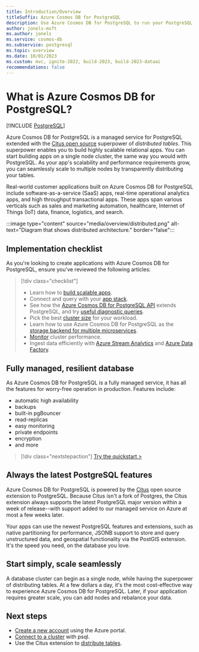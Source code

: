 ```yaml
---
title: Introduction/Overview
titleSuffix: Azure Cosmos DB for PostgreSQL
description: Use Azure Cosmos DB for PostgreSQL to run your PostgreSQL relational data workloads at any scale using your existing skills.
author: jonels-msft
ms.author: jonels
ms.service: cosmos-db
ms.subservice: postgresql
ms.topic: overview
ms.date: 10/01/2023
ms.custom: mvc, ignite-2022, build-2023, build-2023-dataai
recommendations: false
---
```


# What is Azure Cosmos DB for PostgreSQL?

[!INCLUDE [PostgreSQL](../includes/appliesto-postgresql.md)]

Azure Cosmos DB for PostgreSQL is a managed service for PostgreSQL extended
with the [Citus open source](https://github.com/citusdata/citus) superpower of
*distributed tables*. This superpower enables you to build highly scalable
relational apps.  You can start building apps on a single node cluster, the
same way you would with PostgreSQL. As your app's scalability and performance
requirements grow, you can seamlessly scale to multiple nodes by transparently
distributing your tables.

Real-world customer applications built on Azure Cosmos DB for PostgreSQL include software-as-a-service (SaaS) apps, real-time
operational analytics apps, and high throughput transactional apps. These apps
span various verticals such as sales and marketing automation, healthcare,
Internet of Things (IoT) data, finance, logistics, and search.

:::image type="content" source="media/overview/distributed.png" alt-text="Diagram that shows distributed architecture." border="false":::

## Implementation checklist

As you're looking to create applications with Azure Cosmos DB for PostgreSQL, ensure you've
reviewed the following articles:

> [!div class="checklist"]
>
> - Learn how to [build scalable apps](quickstart-build-scalable-apps-overview.md).
> - Connect and query with your [app stack](quickstart-app-stacks-overview.yml).
> - See how the [Azure Cosmos DB for PostgreSQL API](reference-overview.md) extends PostgreSQL, and try [useful diagnostic queries](howto-useful-diagnostic-queries.md).
> - Pick the best [cluster size](howto-scale-initial.md) for your workload.
> - Learn how to use Azure Cosmos DB for PostgreSQL as the [storage backend for multiple microservices](tutorial-design-database-microservices.md).
> - [Monitor](howto-monitoring.md) cluster performance.
> - Ingest data efficiently with [Azure Stream Analytics](howto-ingest-azure-stream-analytics.md)
>   and [Azure Data Factory](howto-ingest-azure-data-factory.md).
>

## Fully managed, resilient database

As Azure Cosmos DB for PostgreSQL is a fully managed service, it has all the features for
worry-free operation in production. Features include:

- automatic high availability
- backups
- built-in pgBouncer
- read-replicas
- easy monitoring
- private endpoints
- encryption
- and more

> [!div class="nextstepaction"]
> [Try the quickstart >](quickstart-create-portal.md)

## Always the latest PostgreSQL features

Azure Cosmos DB for PostgreSQL is powered by the
[Citus](https://github.com/citusdata/citus) open source extension to
PostgreSQL. Because Citus isn't a fork of Postgres, the Citus extension always
supports the latest PostgreSQL major version within a week of release--with
support added to our managed service on Azure at most a few weeks later.

Your apps can use the newest PostgreSQL features and extensions, such as
native partitioning for performance, JSONB support to store and query
unstructured data, and geospatial functionality via the PostGIS extension.
It's the speed you need, on the database you love.

## Start simply, scale seamlessly

A database cluster can begin as a single node, while
having the superpower of distributing tables. At a few dollars a day, it's the
most cost-effective way to experience Azure Cosmos DB for PostgreSQL. Later, if your
application requires greater scale, you can add nodes and rebalance your data.

## Next steps

- [Create a new account](quickstart-create-portal.md) using the Azure portal.
- [Connect to a cluster](quickstart-connect-psql.md) with psql.
- Use the Citus extension to [distribute tables](quickstart-distribute-tables.md).
